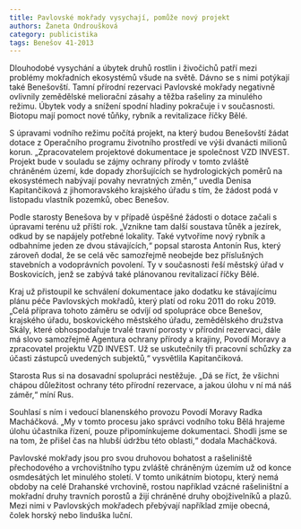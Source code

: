 ```yaml
---
title: Pavlovské mokřady vysychají, pomůže nový projekt
authors: Žaneta Ondroušková
category: publicistika
tags: Benešov 41-2013
---
```


Dlouhodobé vysychání a úbytek druhů rostlin i živočichů patří mezi problémy mokřadních ekosystémů všude na světě. Dávno se s nimi potýkají také Benešovští. Tamní přírodní rezervaci Pavlovské mokřady negativně ovlivnily zemědělské meliorační zásahy a těžba rašeliny za minulého režimu. Úbytek vody a snížení spodní hladiny pokračuje i v současnosti. Biotopu mají pomoct nové tůňky, rybník a revitalizace říčky Bělé.

S úpravami vodního režimu počítá projekt, na který budou Benešovští žádat dotace z Operačního programu životního prostředí ve výši dvanácti milionů korun. „Zpracovatelem projektové dokumentace je společnost VZD INVEST. Projekt bude v souladu se zájmy ochrany přírody v tomto zvláště chráněném území, kde dopady zhoršujících se hydrologických poměrů na ekosystémech nabývají povahy nevratných změn,“ uvedla Denisa Kapitančiková z jihomoravského krajského úřadu s tím, že žádost podá v listopadu vlastník pozemků, obec Benešov.

Podle starosty Benešova by v případě úspěšné žádosti o dotace začali s úpravami terénu už příští rok. „Vznikne tam další soustava tůněk a jezírek, odkud by se napájely potřebné lokality. Také vytvoříme nový rybník a odbahníme jeden ze dvou stávajících,“ popsal starosta Antonín Rus, který zároveň dodal, že se celá věc samozřejmě neobejde bez příslušných stavebních a vodoprávních povolení. Ty v současnosti řeší městský úřad v Boskovicích, jenž se zabývá také plánovanou revitalizací říčky Bělé.

Kraj už přistoupil ke schválení dokumentace jako dodatku ke stávajícímu plánu péče Pavlovských mokřadů, který platí od roku 2011 do roku 2019. „Celá příprava tohoto záměru se odvíjí od spolupráce obce Benešov, krajského úřadu, boskovického městského úřadu, zemědělského družstva Skály, které obhospodařuje trvalé travní porosty v přírodní rezervaci, dále má slovo samozřejmě Agentura ochrany přírody a krajiny, Povodí Moravy a zpracovatel projektu VZD INVEST. Už se uskutečnily tři pracovní schůzky za účasti zástupců uvedených subjektů,“ vysvětlila Kapitančiková.

Starosta Rus si na dosavadní spolupráci nestěžuje. „Dá se říct, že všichni chápou důležitost ochrany této přírodní rezervace, a jakou úlohu v ní má náš záměr,“ míní Rus.

Souhlasí s ním i vedoucí blanenského provozu Povodí Moravy Radka Macháčková. „My v tomto procesu jako správci vodního toku Bělá hrajeme úlohu účastníka řízení, pouze připomínkujeme dokumentaci. Shodli jsme se na tom, že přišel čas na hlubší údržbu této oblasti,“ dodala Macháčková.

Pavlovské mokřady jsou pro svou druhovou bohatost a rašeliniště přechodového a vrchovištního typu zvláště chráněným územím už od konce osmdesátých let minulého století. V tomto unikátním biotopu, který nemá obdoby na celé Drahanské vrchovině, rostou například vzácné rašeliništní a mokřadní druhy travních porostů a žijí chráněné druhy obojživelníků a plazů. Mezi nimi v Pavlovských mokřadech přebývají například zmije obecná, čolek horský nebo linduška luční.
